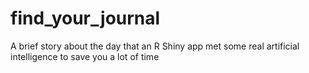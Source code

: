 # find_your_journal
A brief story about the day that an R Shiny app met some real artificial intelligence to save you a lot of time
